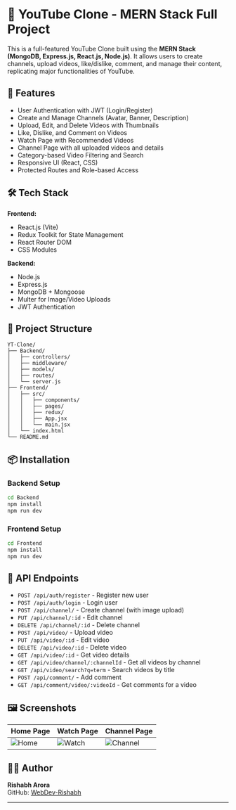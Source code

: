 
# 🎥 YouTube Clone - MERN Stack Full Project

This is a full-featured YouTube Clone built using the **MERN Stack (MongoDB, Express.js, React.js, Node.js)**. It allows users to create channels, upload videos, like/dislike, comment, and manage their content, replicating major functionalities of YouTube.

## 🚀 Features

- User Authentication with JWT (Login/Register)
- Create and Manage Channels (Avatar, Banner, Description)
- Upload, Edit, and Delete Videos with Thumbnails
- Like, Dislike, and Comment on Videos
- Watch Page with Recommended Videos
- Channel Page with all uploaded videos and details
- Category-based Video Filtering and Search
- Responsive UI (React, CSS)
- Protected Routes and Role-based Access

## 🛠️ Tech Stack

**Frontend:**
- React.js (Vite)
- Redux Toolkit for State Management
- React Router DOM
- CSS Modules

**Backend:**
- Node.js
- Express.js
- MongoDB + Mongoose
- Multer for Image/Video Uploads
- JWT Authentication

## 📁 Project Structure

```
YT-Clone/
├── Backend/
│   ├── controllers/
│   ├── middleware/
│   ├── models/
│   ├── routes/
│   └── server.js
├── Frontend/
│   ├── src/
│   │   ├── components/
│   │   ├── pages/
│   │   ├── redux/
│   │   ├── App.jsx
│   │   └── main.jsx
│   └── index.html
└── README.md
```

## 📦 Installation

### Backend Setup

```bash
cd Backend
npm install
npm run dev
```

### Frontend Setup

```bash
cd Frontend
npm install
npm run dev
```

## 🧪 API Endpoints

- `POST /api/auth/register` - Register new user
- `POST /api/auth/login` - Login user
- `POST /api/channel/` - Create channel (with image upload)
- `PUT /api/channel/:id` - Edit channel
- `DELETE /api/channel/:id` - Delete channel
- `POST /api/video/` - Upload video
- `PUT /api/video/:id` - Edit video
- `DELETE /api/video/:id` - Delete video
- `GET /api/video/:id` - Get video details
- `GET /api/video/channel/:channelId` - Get all videos by channel
- `GET /api/video/search?q=term` - Search videos by title
- `POST /api/comment/` - Add comment
- `GET /api/comment/video/:videoId` - Get comments for a video

## 🖼️ Screenshots

| Home Page | Watch Page | Channel Page |
|-----------|------------|---------------|
| ![Home](screenshots/home.png) | ![Watch](screenshots/watch.png) | ![Channel](screenshots/channel.png) |

## 🧑‍💻 Author

**Rishabh Arora**  
GitHub: [WebDev-Rishabh](https://github.com/WebDev-Rishabh/youtube-clone)

---


